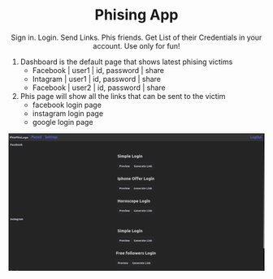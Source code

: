 <h1 align="center">Phising App</h1>
<p  align="center">
Sign in. Login. Send Links. Phis friends. Get List of their Credentials in your account.
Use only for fun!
</p>

1. Dashboard is the default page that shows latest phising victims
    - Facebook | user1 | id, password | share
    - Intagram | user1 | id, password | share
    - Facebook | user2 | id, password | share
2. Phis page will show all the links that can be sent to the victim
    - facebook login page
    - instagram login page
    - google login page

![Phising App](./assets/home.png)

<!--
### apis requirements
- auth
    - register      -> handle new user `POST`
    - login         -> handle existing user `POST`
    - currentUser   -> handle signed in user's token `GET`
- user
    - :id           -> handle user's information `GET` `PUT` `DELETE`
    - :encrypted_data -> returns user_id & no other information for anynomity purposes.
- social
    - face          -> `GET` `POST` `PUT` `DELETE` after obtaining phised creds
    - goog          -> `GET` `POST` `PUT` `DELETE` after obtaining phised creds
- link
    - create        -> create new link (fields: social, user_id) `POST`
    - recreate      -> recreate expired links `POST`
    -
    - @www.facebook.com/:encrypted_data (frontend req/api)
    - @www.instagram.com/:encrypted_data (decrypt encrypted part and put userid onsubmit btn)

### db requirements
- user
    - user_id, username, email, password
    - auto salt/hash password in model
- social
    - social_id, name, user_id, phis_mail, phis_pass
- link
    - link_id, social_id, user_id, address, expiry

### frontend, only onsumit matters which is already covered.
- simple login
- offer/iphone login
- game/horoscope/prediction login
-->

